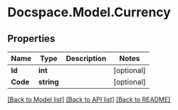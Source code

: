 # Docspace.Model.Currency

## Properties

Name | Type | Description | Notes
------------ | ------------- | ------------- | -------------
**Id** | **int** |  | [optional] 
**Code** | **string** |  | [optional] 

[[Back to Model list]](../README.md#documentation-for-models) [[Back to API list]](../README.md#documentation-for-api-endpoints) [[Back to README]](../README.md)


